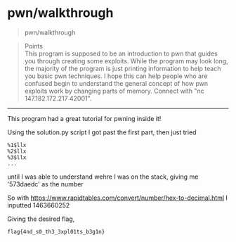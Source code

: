 # pwn/walkthrough

>pwn/walkthrough

> Points\
>This program is supposed to be an introduction to pwn that guides you through creating some exploits. While the program may look long, the majority of the program is just printing information to help teach you basic pwn techniques. I hope this can help people who are confused begin to understand the general concept of how pwn exploits work by changing parts of memory. Connect with "nc 147.182.172.217 42001".

***

This program had a great tutorial for pwning inside it!

Using the solution.py script I got past the first part, then just tried 
```
%1$llx
%2$llx
%3$llx
...
```
until I was able to understand wehre I was on the stack, giving me '573daedc' as the number

So with https://www.rapidtables.com/convert/number/hex-to-decimal.html I inputted 1463660252

Giving the desired flag,

```
flag{4nd_s0_th3_3xpl01ts_b3g1n}
```
